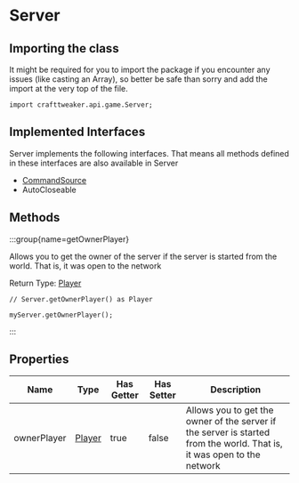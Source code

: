# Server

## Importing the class

It might be required for you to import the package if you encounter any issues (like casting an Array), so better be safe than sorry and add the import at the very top of the file.
```zenscript
import crafttweaker.api.game.Server;
```


## Implemented Interfaces
Server implements the following interfaces. That means all methods defined in these interfaces are also available in Server

- [CommandSource](/vanilla/api/command/CommandSource)
- AutoCloseable

## Methods

:::group{name=getOwnerPlayer}

Allows you to get the owner of the server if the server is started from the world. That is, it was open to the network

Return Type: [Player](/mods/sixikutils/curios/player/Player)

```zenscript
// Server.getOwnerPlayer() as Player

myServer.getOwnerPlayer();
```

:::


## Properties

|    Name     |                      Type                       | Has Getter | Has Setter |                                                      Description                                                       |
|-------------|-------------------------------------------------|------------|------------|------------------------------------------------------------------------------------------------------------------------|
| ownerPlayer | [Player](/mods/sixikutils/curios/player/Player) | true       | false      | Allows you to get the owner of the server if the server is started from the world. That is, it was open to the network |

